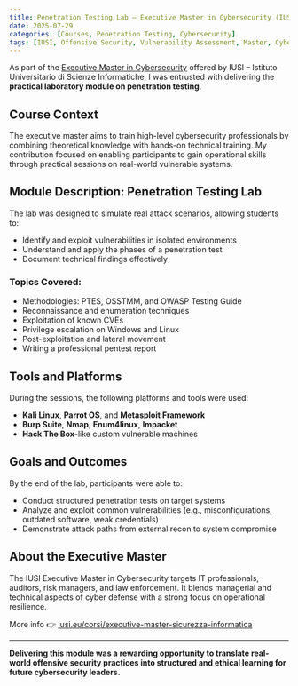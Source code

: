 ```yaml
---
title: Penetration Testing Lab – Executive Master in Cybersecurity (IUSI)
date: 2025-07-29
categories: [Courses, Penetration Testing, Cybersecurity]
tags: [IUSI, Offensive Security, Vulnerability Assessment, Master, Cybersecurity Training]
---
```


As part of the [Executive Master in Cybersecurity](https://iusi.eu/corsi/executive-master-sicurezza-informatica/) offered by IUSI – Istituto Universitario di Scienze Informatiche, I was entrusted with delivering the **practical laboratory module on penetration testing**.

## Course Context

The executive master aims to train high-level cybersecurity professionals by combining theoretical knowledge with hands-on technical training. My contribution focused on enabling participants to gain operational skills through practical sessions on real-world vulnerable systems.

## Module Description: Penetration Testing Lab

The lab was designed to simulate real attack scenarios, allowing students to:

- Identify and exploit vulnerabilities in isolated environments
- Understand and apply the phases of a penetration test
- Document technical findings effectively

### Topics Covered:

- Methodologies: PTES, OSSTMM, and OWASP Testing Guide
- Reconnaissance and enumeration techniques
- Exploitation of known CVEs
- Privilege escalation on Windows and Linux
- Post-exploitation and lateral movement
- Writing a professional pentest report

## Tools and Platforms

During the sessions, the following platforms and tools were used:

- **Kali Linux**, **Parrot OS**, and **Metasploit Framework**
- **Burp Suite**, **Nmap**, **Enum4linux**, **Impacket**
- **Hack The Box**-like custom vulnerable machines

## Goals and Outcomes

By the end of the lab, participants were able to:

- Conduct structured penetration tests on target systems
- Analyze and exploit common vulnerabilities (e.g., misconfigurations, outdated software, weak credentials)
- Demonstrate attack paths from external recon to system compromise

## About the Executive Master

The IUSI Executive Master in Cybersecurity targets IT professionals, auditors, risk managers, and law enforcement. It blends managerial and technical aspects of cyber defense with a strong focus on operational resilience.

More info 👉 [iusi.eu/corsi/executive-master-sicurezza-informatica](https://iusi.eu/corsi/executive-master-sicurezza-informatica)

---

**Delivering this module was a rewarding opportunity to translate real-world offensive security practices into structured and ethical learning for future cybersecurity leaders.**
